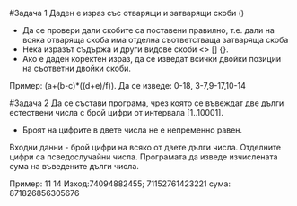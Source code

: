 #Задача 1
Даден е израз със отварящи и затварящи скоби ()
* Да се провери дали скобите са поставени правилно, т.е. дали на всяка отваряща скоба има отделна съответстваща затваряща скоба
* Нека изразът съдържа и други видове скоби <> [] {}. 
* Ако е даден коректен израз, да се изведат всички двойки позиции на съответни двойки скоби.

Пример: (a+(b-c)*((d+e)/f)). Да се изведе: 0-18, 3-7,9-17,10-14

#Задача 2
Да се състави програма, чрез която се въвеждат две дълги естествени числа с брой цифри от интервала [1..10001]. 
* Броят на цифрите в двете числа не е непременно равен.

Входни данни - брой цифри на всяко от двете дълги числа. Отделните цифри са псведослучайни числа.
Програмата да изведе изчислената сума на въведените дълги числа.


Пример: 11 14
Изход:74094882455; 71152761423221 сума: 871826856305676
